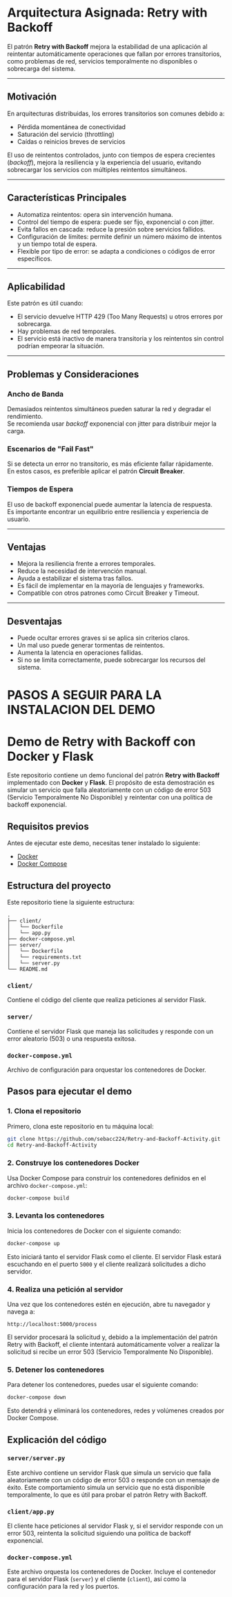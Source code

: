 # Arquitectura Asignada: Retry with Backoff

El patrón **Retry with Backoff** mejora la estabilidad de una aplicación al reintentar automáticamente operaciones que fallan por errores transitorios, como problemas de red, servicios temporalmente no disponibles o sobrecarga del sistema.

---

## Motivación

En arquitecturas distribuidas, los errores transitorios son comunes debido a:

- Pérdida momentánea de conectividad  
- Saturación del servicio (throttling)  
- Caídas o reinicios breves de servicios  

El uso de reintentos controlados, junto con tiempos de espera crecientes (*backoff*), mejora la resiliencia y la experiencia del usuario, evitando sobrecargar los servicios con múltiples reintentos simultáneos.

---

## Características Principales

- Automatiza reintentos: opera sin intervención humana.  
- Control del tiempo de espera: puede ser fijo, exponencial o con jitter.  
- Evita fallos en cascada: reduce la presión sobre servicios fallidos.  
- Configuración de límites: permite definir un número máximo de intentos y un tiempo total de espera.  
- Flexible por tipo de error: se adapta a condiciones o códigos de error específicos.

---

## Aplicabilidad

Este patrón es útil cuando:

- El servicio devuelve HTTP 429 (Too Many Requests) u otros errores por sobrecarga.  
- Hay problemas de red temporales.  
- El servicio está inactivo de manera transitoria y los reintentos sin control podrían empeorar la situación.

---

## Problemas y Consideraciones

### Ancho de Banda

Demasiados reintentos simultáneos pueden saturar la red y degradar el rendimiento.  
Se recomienda usar *backoff* exponencial con jitter para distribuir mejor la carga.

### Escenarios de "Fail Fast"

Si se detecta un error no transitorio, es más eficiente fallar rápidamente.  
En estos casos, es preferible aplicar el patrón **Circuit Breaker**.

### Tiempos de Espera

El uso de backoff exponencial puede aumentar la latencia de respuesta.  
Es importante encontrar un equilibrio entre resiliencia y experiencia de usuario.

---

## Ventajas

- Mejora la resiliencia frente a errores temporales.  
- Reduce la necesidad de intervención manual.  
- Ayuda a estabilizar el sistema tras fallos.  
- Es fácil de implementar en la mayoría de lenguajes y frameworks.  
- Compatible con otros patrones como Circuit Breaker y Timeout.

---

## Desventajas

- Puede ocultar errores graves si se aplica sin criterios claros.  
- Un mal uso puede generar tormentas de reintentos.  
- Aumenta la latencia en operaciones fallidas.  
- Si no se limita correctamente, puede sobrecargar los recursos del sistema.

# **PASOS A SEGUIR PARA LA INSTALACION DEL DEMO**

# Demo de Retry with Backoff con Docker y Flask

Este repositorio contiene un demo funcional del patrón **Retry with Backoff** implementado con **Docker** y **Flask**. El propósito de esta demostración es simular un servicio que falla aleatoriamente con un código de error 503 (Servicio Temporalmente No Disponible) y reintentar con una política de backoff exponencial.

## Requisitos previos

Antes de ejecutar este demo, necesitas tener instalado lo siguiente:

- [Docker](https://www.docker.com/get-started)
- [Docker Compose](https://docs.docker.com/compose/install/)

## Estructura del proyecto

Este repositorio tiene la siguiente estructura:

```
.
├── client/
│   └── Dockerfile
│   └── app.py
├── docker-compose.yml
├── server/
│   └── Dockerfile
│   └── requirements.txt
│   └── server.py
└── README.md
```

### `client/`
Contiene el código del cliente que realiza peticiones al servidor Flask.

### `server/`
Contiene el servidor Flask que maneja las solicitudes y responde con un error aleatorio (503) o una respuesta exitosa.

### `docker-compose.yml`
Archivo de configuración para orquestar los contenedores de Docker.

## Pasos para ejecutar el demo

### 1. Clona el repositorio

Primero, clona este repositorio en tu máquina local:

```bash
git clone https://github.com/sebacc224/Retry-and-Backoff-Activity.git
cd Retry-and-Backoff-Activity
```

### 2. Construye los contenedores Docker

Usa Docker Compose para construir los contenedores definidos en el archivo `docker-compose.yml`:

```bash
docker-compose build
```

### 3. Levanta los contenedores

Inicia los contenedores de Docker con el siguiente comando:

```bash
docker-compose up
```

Esto iniciará tanto el servidor Flask como el cliente. El servidor Flask estará escuchando en el puerto `5000` y el cliente realizará solicitudes a dicho servidor.

### 4. Realiza una petición al servidor

Una vez que los contenedores estén en ejecución, abre tu navegador y navega a:

```
http://localhost:5000/process
```

El servidor procesará la solicitud y, debido a la implementación del patrón Retry with Backoff, el cliente intentará automáticamente volver a realizar la solicitud si recibe un error 503 (Servicio Temporalmente No Disponible).

### 5. Detener los contenedores

Para detener los contenedores, puedes usar el siguiente comando:

```bash
docker-compose down
```

Esto detendrá y eliminará los contenedores, redes y volúmenes creados por Docker Compose.

## Explicación del código

### `server/server.py`

Este archivo contiene un servidor Flask que simula un servicio que falla aleatoriamente con un código de error 503 o responde con un mensaje de éxito. Este comportamiento simula un servicio que no está disponible temporalmente, lo que es útil para probar el patrón Retry with Backoff.

### `client/app.py`

El cliente hace peticiones al servidor Flask y, si el servidor responde con un error 503, reintenta la solicitud siguiendo una política de backoff exponencial.

### `docker-compose.yml`

Este archivo orquesta los contenedores de Docker. Incluye el contenedor para el servidor Flask (`server`) y el cliente (`client`), así como la configuración para la red y los puertos.
